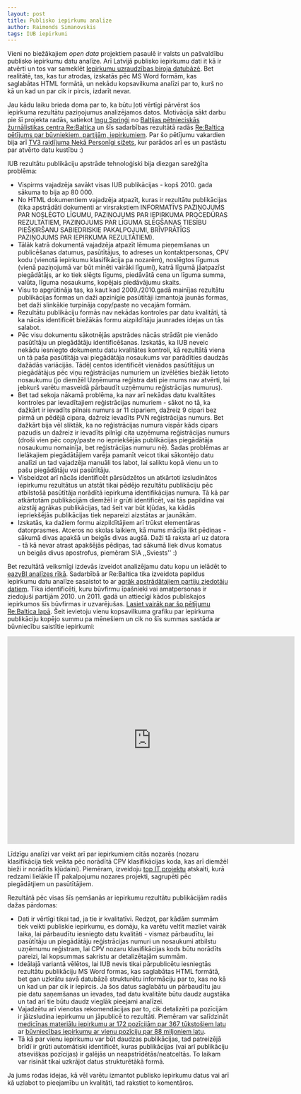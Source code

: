 ```yaml
---
layout: post
title: Publisko iepirkumu analīze
author: Raimonds Simanovskis
tags: IUB iepirkumi
---
```


Vieni no biežākajiem _open data_ projektiem pasaulē ir valsts un pašvaldību publisko iepirkumu datu analīze. Arī Latvijā publisko iepirkumu dati it kā ir atvērti un tos var sameklēt [Iepirkumu uzraudzības biroja datubāzē](http://www.iub.gov.lv/iubsearch/pt/_pp/). Bet realitātē, tas, kas tur atrodas, izskatās pēc MS Word formām, kas saglabātas HTML formātā, un nekādu kopsavilkuma analīzi par to, kurš no kā un kad un par cik ir pircis, izdarīt nevar.

Jau kādu laiku brieda doma par to, ka būtu ļoti vērtīgi pārvērst šos iepirkuma rezultātu paziņojumus analizējamos datos. Motivācija sākt darbu pie šī projekta radās, satiekot [Ingu Spriņģi](http://twitter.com/IngaSpringe) no [Baltijas pētnieciskās žurnālistikas centra Re:Baltica](http://www.rebaltica.lv) un šīs sadarbības rezultātā radās [Re:Baltica pētījums par būvniekiem, partijām, iepirkumiem](http://www.rebaltica.lv/lv/petijumi/buvnieki_partijas_iepirkumi). Par šo pētījumu vakardien bija arī [TV3 raidījuma Nekā Personīgi sižets](http://www.tv3.lv/content/view/15034/282/), kur parādos arī es un pastāstu par atvērto datu kustību :)

IUB rezultātu publikāciju apstrāde tehnoloģiski bija diezgan sarežģīta problēma:

* Vispirms vajadzēja savākt visas IUB publikācijas - kopš 2010. gada sākuma to bija ap 80 000.
* No HTML dokumentiem vajadzēja atpazīt, kuras ir rezultātu publikācijas (tika apstrādāti dokumenti ar virsrakstiem INFORMATĪVS PAZIŅOJUMS PAR NOSLĒGTO LĪGUMU, PAZIŅOJUMS PAR IEPIRKUMA PROCEDŪRAS REZULTĀTIEM, PAZIŅOJUMS PAR LĪGUMA SLĒGŠANAS TIESĪBU PIEŠĶIRŠANU SABIEDRISKIE PAKALPOJUMI, BRĪVPRĀTĪGS PAZIŅOJUMS PAR IEPIRKUMA REZULTĀTIEM).
* Tālāk katrā dokumentā vajadzēja atpazīt lēmuma pieņemšanas un publicēšanas datumus, pasūtītājus, to adreses un kontaktpersonas, CPV kodu (vienotā iepirkumu klasifikācija pa nozarēm), noslēgtos līgumus (vienā paziņojumā var būt minēti vairāki līgumi), katrā līgumā jāatpazīst piegādātājs, ar ko tiek slēgts līgums, piedāvātā cena un līguma summa, valūta, līguma nosaukums, kopējais piedāvājumu skaits.
* Visu to apgrūtināja tas, ka kaut kad 2009./2010.gadā mainījas rezultātu publikācijas formas un daži apzinīgie pasūtītāji izmantoja jaunās formas, bet daži slinkākie turpināja copy/paste no vecajām formām.
* Rezultātu publikāciju formās nav nekādas kontroles par datu kvalitāti, tā ka nācās identificēt biežākās formu aizpildītāju jaunrades idejas un tās salabot.
* Pēc visu dokumentu sākotnējās apstrādes nācās strādāt pie vienādo pasūtītāju un piegādātāju identificēšanas. Izskatās, ka IUB neveic nekādu iesniegto dokumentu datu kvalitātes kontroli, kā rezultātā viena un tā paša pasūtītāja vai piegādātāja nosaukums var parādīties daudzās dažādās variācijās. Tādēļ centos identificēt vienādos pasūtītājus un piegādātājus pēc viņu reģistrācijas numuriem un izvēlēties biežāk lietoto nosaukumu (jo diemžēl Uzņēmuma reģistra dati pie mums nav atvērti, lai jebkurš varētu masveidā pārbaudīt uzņēmumu reģistrācijas numurus).
* Bet tad sekoja nākamā problēma, ka nav arī nekādas datu kvalitātes kontroles par ievadītajiem reģistrācijas numuriem - sākot no tā, ka dažkārt ir ievadīts pilnais numurs ar 11 cipariem, dažreiz 9 cipari bez pirmā un pēdējā cipara, dažreiz ievadīts PVN reģistrācijas numurs. Bet dažkārt bija vēl sliktāk, ka no reģistrācijas numura vispār kāds cipars pazudis un dažreiz ir ievadīts pilnīgi cita uzņēmuma reģistrācijas numurs (droši vien pēc copy/paste no iepriekšējās publikācijas piegādātāja nosaukumu nomainīja, bet reģistrācijas numuru nē). Šadas problēmas ar lielākajiem piegādātājiem varēja pamanīt veicot tikai sākontējo datu analīzi un tad vajadzēja manuāli tos labot, lai saliktu kopā vienu un to pašu piegādātāju vai pasūtītāju.
* Visbeidzot arī nācās identificēt pārsūdzētos un atkārtoti izsludinātos iepirkumu rezultātus un atstāt tikai pēdējo rezultātu publikāciju pēc atbilstošā pasūtītāja norādītā iepirkuma identifikācijas numura. Tā kā par atkārtotām publikācijām diemžēl ir grūti identificēt, vai tās papildina vai aizstāj agrākas publikācijas, tad šeit var būt kļūdas, ka kādās iepriekšējās publikācijas tiek nepareizi aizstātas ar jaunākām.
* Izskatās, ka dažiem formu aizpildītājiem arī trūkst elementāras datorprasmes. Atceros no skolas laikiem, kā mums mācīja likt pēdiņas - sākumā divas apakšā un beigās divas augšā. Daži tā raksta arī uz datora - tā kā nevar atrast apakšējās pēdiņas, tad sākumā liek divus komatus un beigās divus apostrofus, piemēram SIA ,,Sviests'' :)


Bet rezultātā veiksmīgi izdevās izveidot analizējamu datu kopu un ielādēt to [eazyBI analīzes rīkā](https://eazybi.com/accounts/214/cubes). Sadarbībā ar Re:Baltica tika izveidota papildus iepirkumu datu analīze sasaistot to ar [agrāk apstrādātajiem partiju ziedotāju datiem](http://opendata.lv/2011/08/29/partiju-ziedojumi/). Tika identificēti, kuru būvfirmu īpašnieki vai amatpersonas ir ziedojuši partijām 2010. un 2011. gadā un attiecīgi kādos publiskajos iepirkumos šīs būvfirmas ir uzvarējušas. [Lasiet vairāk par šo pētījumu Re:Baltica lapā](http://www.rebaltica.lv/lv/petijumi/buvnieki_partijas_iepirkumi). Šeit ievietoju vienu kopsavilkuma grafiku par iepirkuma publikāciju kopējo summu pa mēnešiem un cik no šīs summas sastāda ar būvniecību saistītie iepirkumi:

<div style="text-align:center">
<iframe width="650" height="470" src="https://eazybi.com/accounts/214/embed/report/1110?dashboard_id=91" frameborder="0"></iframe>
</div>

Līdzīgu analīzi var veikt arī par iepirkumiem citās nozarēs (nozaru klasifikācija tiek veikta pēc norādītā CPV klasifikācijas koda, kas arī diemžēl bieži ir norādīts kļūdaini). Piemēram, izveidoju [top IT projektu](https://eazybi.com/accounts/214/cubes/Iepirkumi#/report/Top%20IT%20projekti) atskaiti, kurā redzami lielākie IT pakalpojumu nozares projekti, sagrupēti pēc piegādātjiem un pasūtītājiem.

Rezultātā pēc visas šīs ņemšanās ar iepirkumu rezultātu publikācijām radās dažas pārdomas:

* Dati ir vērtīgi tikai tad, ja tie ir kvalitatīvi. Redzot, par kādām summām tiek veikti publiskie iepirkumu, es domāju, ka varētu veltīt mazliet vairāk laika, lai pārbaudītu iesniegto datu kvalitāti - vismaz pārbaudītu, lai pasūtītāju un piegādātāju reģistrācijas numuri un nosaukumi atbilstu uzņēmumu reģistram, lai CPV nozaru klasifikācijas kods būtu norādīts pareizi, lai kopsummas sakristu ar detalizētajām summām.
* Ideālajā variantā vēlētos, lai IUB nevis tikai pārpublicētu iesniegtās rezultātu publikāciju MS Word formas, kas saglabātas HTML formātā, bet gan uzkrātu savā datubāzē strukturētu informāciju par to, kas no kā un kad un par cik ir iepircis. Ja šos datus saglabātu un pārbaudītu jau pie datu saņemšanas un ievades, tad datu kvalitāte būtu daudz augstāka un tad arī tie būtu daudz vieglāk pieejami analīzei.
* Vajadzētu arī vienotas rekomendācijas par to, cik detalizēti pa pozīcijām ir jāizsludina iepirkumu un jāpublicē to rezultāti. Piemēram var salīdzināt [medicīnas materiālu iepirkumu ar 172 pozīcijām par 367 tūkstošiem latu](http://www.iub.gov.lv/pvs/show/201919) ar [būvniecības iepirkumu ar vienu pozīciju par 88 miljoniem latu](http://www.iub.gov.lv/pvs/show/200011).
* Tā kā par vienu iepirkumu var būt daudzas publikācijas, tad patreizējā brīdī ir grūti automātiski identificēt, kuras publikācijas (vai arī publikāciju atsevišķas pozīcijas) ir galējās un neapstrīdētās/neatceltās. To laikam var risināt tikai uzkrājot datus strukturētākā formā.

Ja jums rodas idejas, kā vēl varētu izmantot publisko iepirkumu datus vai arī kā uzlabot to pieejamību un kvalitāti, tad rakstiet to komentāros.
